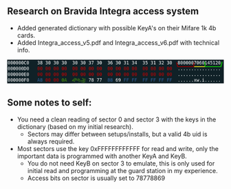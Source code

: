 ## Research on Bravida Integra access system
* Added generated dictionary with possible KeyA's on their Mifare 1k 4b cards.
* Added Integra_access_v5.pdf and Integra_access_v6.pdf with technical info.
  
![Sector 3 on the card, some values censored and changed](hexview_sector3.png)

## Some notes to self:
* You need a clean reading of sector 0 and sector 3 with the keys in the dictionary (based on my initial research).
  * Sectors may differ between setups/installs, but a valid 4b uid is always required.
* Most sectors use the key 0xFFFFFFFFFFFF for read and write, only the important data is programmed with another KeyA and KeyB.
  * You do not need KeyB on sector 3 to emulate, this is only used for initial read and programming at the guard station in my experience.
  * Access bits on sector is usually set to 78778869
